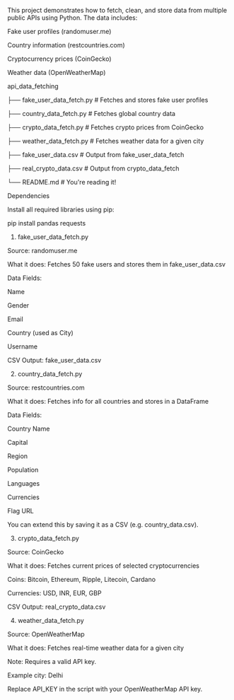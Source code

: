 This project demonstrates how to fetch, clean, and store data from multiple public APIs using Python. The data includes:

Fake user profiles (randomuser.me)

Country information (restcountries.com)

Cryptocurrency prices (CoinGecko)

Weather data (OpenWeatherMap)


api_data_fetching

├── fake_user_data_fetch.py            # Fetches and stores fake user profiles

├── country_data_fetch.py              # Fetches global country data

├── crypto_data_fetch.py               # Fetches crypto prices from CoinGecko

├── weather_data_fetch.py              # Fetches weather data for a given city

├── fake_user_data.csv                # Output from fake_user_data_fetch

├── real_crypto_data.csv              # Output from crypto_data_fetch

└── README.md                          # You're reading it!

Dependencies

Install all required libraries using pip:

pip install pandas requests

1. fake_user_data_fetch.py

Source: randomuser.me

What it does: Fetches 50 fake users and stores them in fake_user_data.csv

Data Fields:

Name

Gender

Email

Country (used as City)

Username

CSV Output: fake_user_data.csv

2. country_data_fetch.py

Source: restcountries.com

What it does: Fetches info for all countries and stores in a DataFrame

Data Fields:

Country Name

Capital

Region

Population

Languages

Currencies

Flag URL

You can extend this by saving it as a CSV (e.g. country_data.csv).

3. crypto_data_fetch.py

Source: CoinGecko

What it does: Fetches current prices of selected cryptocurrencies

Coins: Bitcoin, Ethereum, Ripple, Litecoin, Cardano

Currencies: USD, INR, EUR, GBP

CSV Output: real_crypto_data.csv

4. weather_data_fetch.py

Source: OpenWeatherMap

What it does: Fetches real-time weather data for a given city

Note: Requires a valid API key.

Example city: Delhi

Replace API_KEY in the script with your OpenWeatherMap API key.
